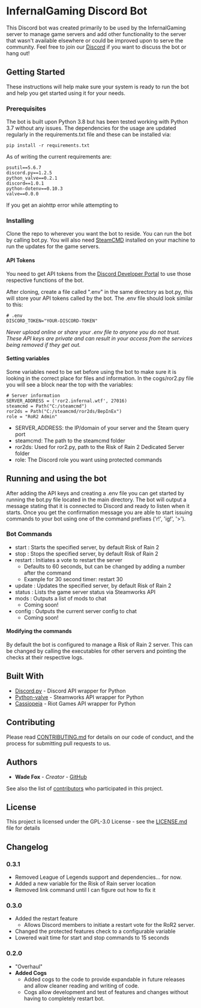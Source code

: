 # InfernalGaming Discord Bot

This Discord bot was created primarily to be used by the InfernalGaming server to manage game servers and add other functionality to the server that wasn't available elsewhere or could be improved upon to serve the community. Feel free to join our [Discord](https://discord.gg/YewZwpc) if you want to discuss the bot or hang out!

## Getting Started

These instructions will help make sure your system is ready to run the bot and help you get started using it for your needs.

### Prerequisites

The bot is built upon Python 3.8 but has been tested working with Python 3.7 without any issues. The dependencies for the usage are updated regularly in the requirements.txt file and these can be installed via:

```
pip install -r requirements.txt
```

As of writing the current requirements are:

```
psutil==5.6.7
discord.py==1.2.5
python_valve==0.2.1
discord==1.0.1
python-dotenv==0.10.3
valve==0.0.0
```

If you get an aiohttp error while attempting to

### Installing

Clone the repo to wherever you want the bot to reside. You can run the bot by calling bot.py. You will also need [SteamCMD](https://developer.valvesoftware.com/wiki/SteamCMD) installed on your machine to run the updates for the game servers.

#### API Tokens
You need to get API tokens from the [Discord Developer Portal](https://discordapp.com/developers/docs/intro) to use those respective functions of the bot.

After cloning, create a file called ".env" in the same directory as bot.py, this will store your API tokens called by the bot. The .env file should look similar to this:

```
# .env
DISCORD_TOKEN="YOUR-DISCORD-TOKEN"
```

*Never upload online or share your .env file to anyone you do not trust. These API keys are private and can result in your access from the services being removed if they get out.*

#### Setting variables
Some variables need to be set before using the bot to make sure it is looking in the correct place for files and information. In the cogs/ror2.py file you will see a block near the top with the variables:

```
# Server information
SERVER_ADDRESS = ('ror2.infernal.wtf', 27016)
steamcmd = Path("C:/steamcmd")
ror2ds = Path("C:/steamcmd/ror2ds/BepInEx")
role = "RoR2 Admin"
```

* SERVER_ADDRESS: the IP/domain of your server and the Steam query port
* steamcmd: The path to the steamcmd folder
* ror2ds: Used for ror2.py, path to the Risk of Rain 2 Dedicated Server folder
* role: The Discord role you want using protected commands

## Running and using the bot

After adding the API keys and creating a .env file you can get started by running the bot.py file located in the main directory. The bot will output a message stating that it is connected to Discord and ready to listen when it starts. Once you get the confirmation message you are able to start issuing commands to your bot using one of the command prefixes ('r!', 'ig!', '>').

### Bot Commands

* start : Starts the specified server, by default Risk of Rain 2
* stop : Stops the specified server, by default Risk of Rain 2
* restart : Initiates a vote to restart the server
  * Defaults to 60 seconds, but can be changed by adding a number after the command
  * Example for 30 second timer: restart 30
* update : Updates the specified server, by default Risk of Rain 2
* status : Lists the game server status via Steamworks API
* mods : Outputs a list of mods to chat
  * Coming soon!
* config : Outputs the current server config to chat
  * Coming soon!

#### Modifying the commands

By default the bot is configured to manage a Risk of Rain 2 server. This can be changed by calling the executables for other servers and pointing the checks at their respective logs.

## Built With

* [Discord.py](https://github.com/Rapptz/discord.py) - Discord API wrapper for Python
* [Python-valve](https://github.com/serverstf/python-valve) - Steamworks API wrapper for Python
* [Cassiopeia](https://github.com/meraki-analytics/cassiopeia) - Riot Games API wrapper for Python

## Contributing

Please read [CONTRIBUTING.md](https://github.com/InfernalPlacebo/ig-bot) for details on our code of conduct, and the process for submitting pull requests to us.

## Authors

* **Wade Fox** - *Creator* - [GitHub](https://github.com/InfernalPlacebo)

See also the list of [contributors](https://github.com/InfernalPlacebo/ig-bot/graphs/contributors) who participated in this project.

## License

This project is licensed under the GPL-3.0 License - see the [LICENSE.md](LICENSE.md) file for details

## Changelog

### 0.3.1
* Removed League of Legends support and dependencies... for now.
* Added a new variable for the Risk of Rain server location
* Removed link command until I can figure out how to fix it

### 0.3.0
* Added the restart feature
  * Allows Discord members to initiate a restart vote for the RoR2 server.
* Changed the protected features check to a configurable variable
* Lowered wait time for start and stop commands to 15 seconds

### 0.2.0
* "Overhaul"
* **Added Cogs**
  * Added cogs to the code to provide expandable in future releases and allow cleaner reading and writing of code.
  * Cogs allow development and test of features and changes without having to completely restart bot.
